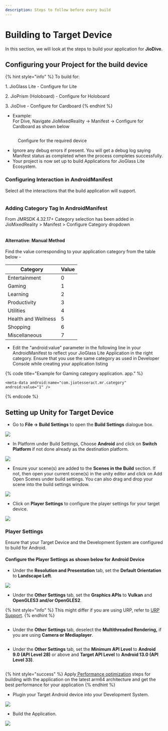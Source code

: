 ```yaml
---
description: Steps to follow before every build
---
```


# Building to Target Device

In this section, we will look at the steps to build your application for **JioDive**.

## Configuring your Project for the build device

{% hint style="info" %}
To build for:

1\. JioGlass Lite - Configure for Lite

2\. JioPrism (Holoboard) - Configure for Holoboard

3\. JioDive - Configure for Cardboard
{% endhint %}

* Example: \
  For Dive, Navigate JioMixedReality -> Manifest -> Configure for Cardboard as shown below

<figure><img src="../../.gitbook/assets/Unity_g6MSIa00gd.png" alt=""><figcaption><p>Configure for the required device</p></figcaption></figure>

* Ignore any debug errors if present. You will get a debug log saying Manifest status as completed when the process completes successfully.
* Your project is now set up to build Applications for JioGlass Lite Ecosystem.

### Configuring Interaction in AndroidManifest

Select all the interactions that the build application will support.

<figure><img src="../../.gitbook/assets/Unity_AnW41zP5OR.png" alt=""><figcaption></figcaption></figure>

### Adding Category Tag In AndroidManifest

From JMRSDK 4.32.17+ Category selection has been added in JioMixedReality > Manifest > Configure Category dropdown&#x20;

<figure><img src="../../.gitbook/assets/Unity_ZD9qk0ZJTj.png" alt=""><figcaption></figcaption></figure>

#### Alternative: Manual Method

Find the value corresponding to your application category from the table below -&#x20;

| Category            | Value |
| ------------------- | ----- |
| Entertainment       | 0     |
| Gaming              | 1     |
| Learning            | 2     |
| Productivity        | 3     |
| Utilities           | 4     |
| Health and Wellness | 5     |
| Shopping            | 6     |
| Miscellaneous       | 7     |

* Edit the "android:value" parameter in the following line in your AndroidManifest to reflect your JioGlass Lite Application in the right category. Ensure that you use the same category as used in Developer Console while creating your application listing

{% code title="Example for Gaming category application. app." %}
```markup
<meta-data android:name="com.jiotesseract.mr.category" android:value="1" />
```
{% endcode %}

## Setting up Unity for Target Device

* Go to **File -> Build Settings** to open the **Build Settings** dialogue box.

![](../../.gitbook/assets/36.png)

* In Platform under Build Settings, Choose **Android** and click on **Switch Platform** if not done already as the destination platform.

![](../../.gitbook/assets/37.png)

* Ensure your scene(s) are added to the **Scenes in the Build** section. If not, then open your current scene(s) in the unity editor and click on Add Open Scenes under build settings. You can also drag and drop your scene into the build settings window.

![](../../.gitbook/assets/38.png)

* Click on **Player Settings** to configure the player settings for your target device.

![](../../.gitbook/assets/39.png)

### Player Settings

Ensure that your Target Device and the Development System are configured to build for Android.

#### Configure the Player Settings as shown below for Android Device

* Under the **Resolution and Presentation** tab, set the **Default Orientation** to **Landscape Left**.

![](../../.gitbook/assets/40.png)

* Under the **Other Settings** tab, set the **Graphics APIs** to **Vulkan** and **OpenGLES3 and/or OpenGLES2**.

{% hint style="info" %}
This might differ if you are using URP, refer to [URP Support](../../getting-started/urp-support/).
{% endhint %}

<figure><img src="../../.gitbook/assets/image (7).png" alt=""><figcaption></figcaption></figure>

* Under the **Other Settings** tab, deselect the **Multithreaded Rendering,** if you are using **Camera or Mediaplayer**.

<figure><img src="../../.gitbook/assets/image (72).png" alt=""><figcaption></figcaption></figure>

* Under the **Other Settings** tab, set the **Minimum API Level** to **Android 9.0 (API Level 28)** or above and **Target API Level** to **Android 13.0 (API Level 33)**.

<figure><img src="../../.gitbook/assets/Unity_XhOvyrWFdS.png" alt=""><figcaption></figcaption></figure>

{% hint style="success" %}
Apply[ Performance optimization](performance-optimization.md) steps for building with the application on the latest arm64 architecture and get the best performance for your application
{% endhint %}

* Plugin your Target Android device into your Development System.

![](../../.gitbook/assets/44.png)

* Build the Application.

![](../../.gitbook/assets/45.png)
